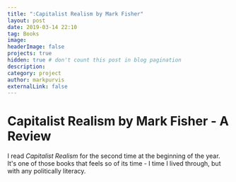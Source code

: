 ```yaml
---
title: ":Capitalist Realism by Mark Fisher"
layout: post
date: 2019-03-14 22:10
tag: Books
image:
headerImage: false
projects: true
hidden: true # don't count this post in blog pagination
description:
category: project
author: markpurvis
externalLink: false
---
```



<h1> Capitalist Realism by Mark Fisher - A Review </h1>

I read <i>Capitalist Realism</i> for the second time at the beginning of the year. It's one of those books that feels so of its time - I time I lived through, but with any politically literacy.